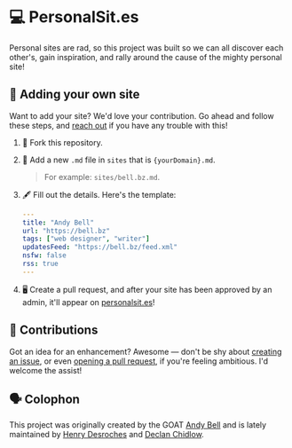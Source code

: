 # 💻 PersonalSit.es

Personal sites are rad, so this project was built so we can all discover each other's, gain inspiration, and rally around the cause of the mighty personal site!

## 📇 Adding your own site

Want to add your site? We'd love your contribution. Go ahead and follow these steps, and [reach out](https://bsky.app/profile/strange.website) if you have any trouble with this!

1. 🍴 Fork this repository.

2. 📝 Add a new `.md` file in `sites` that is `{yourDomain}.md`.

   > For example: `sites/bell.bz.md`.

3. 🖋 Fill out the details. Here's the template:

   ```yaml
   ---
   title: "Andy Bell"
   url: "https://bell.bz"
   tags: ["web designer", "writer"]
   updatesFeed: "https://bell.bz/feed.xml"
   nsfw: false
   rss: true
   ---
   ```

4. 🖥 Create a pull request, and after your site has been approved by an admin, it'll appear on [personalsit.es](https://personalsit.es)!

## 📄 Contributions

Got an idea for an enhancement? Awesome — don't be shy about [creating an issue](https://github.com/xdesro/personalsit.es/issues/new), or even [opening a pull request](https://github.com/xdesro/personalsit.es/pulls), if you're feeling ambitious. I'd welcome the assist!

## 🗣 Colophon

This project was originally created by the GOAT [Andy Bell](https://bell.bz) and is lately maintained by [Henry Desroches](https://henry.codes) and [Declan Chidlow](https://vale.rocks).
